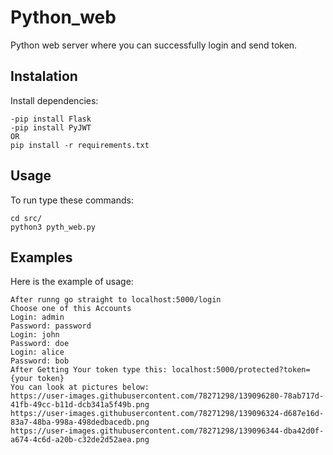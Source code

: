 # Python_web
Python web server where you can successfully login and send token.
## Instalation
Install dependencies:

```shell
-pip install Flask
-pip install PyJWT
OR
pip install -r requirements.txt
```

## Usage

To run type these commands:

```shell
cd src/
python3 pyth_web.py
```

## Examples

Here is the example of usage:

```shell
After runng go straight to localhost:5000/login 
Choose one of this Accounts 
Login: admin
Password: password
Login: john 
Password: doe
Login: alice
Password: bob
After Getting Your token type this: localhost:5000/protected?token={your token}
You can look at pictures below:
https://user-images.githubusercontent.com/78271298/139096280-78ab717d-41fb-49cc-b11d-dcb341a5f49b.png
https://user-images.githubusercontent.com/78271298/139096324-d687e16d-83a7-48ba-998a-498dedbacedb.png
https://user-images.githubusercontent.com/78271298/139096344-dba42d0f-a674-4c6d-a20b-c32de2d52aea.png

